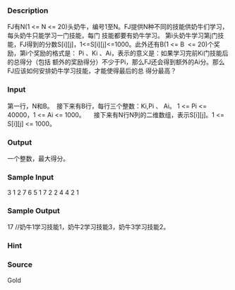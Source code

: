 
### Description
FJ有N(1 <= N <= 20)头奶牛，编号1至N。FJ提供N种不同的技能供奶牛们学习，每头奶牛只能学习一门技能，每门
技能都要有奶牛学习。 第i头奶牛学习第j门技能，FJ得到的分数S[i][j]，1<=S[i][j]<=1000。此外还有B(1 <= B
 <= 20)个奖励，第i个奖励的格式是： Pi 、Ki 、Ai，表示的意义是：如果学习完前Ki门技能后的总得分（包括
额外的奖励得分）不少于Pi，那么FJ还会得到额外的Ai分。那么FJ应该如何安排奶牛学习技能，才能使得最后的总
得分最高？
### Input
第一行，N和B。  接下来有B行，每行三个整数：Ki,Pi 、 Ai。
1 <= Pi <= 40000，1 <= Ai <= 1000。    
接下来有N行N列的二维数组，表示S[i][j]。1 <= S[i][j] <= 1000。 
### Output
一个整数，最大得分。 
### Sample Input
3 1
2 7 6
5 1 7
2 2 4
4 2 1

### Sample Output
 17 
//奶牛1学习技能1，奶牛2学习技能3，奶牛3学习技能2。  
### Hint

### Source
Gold
